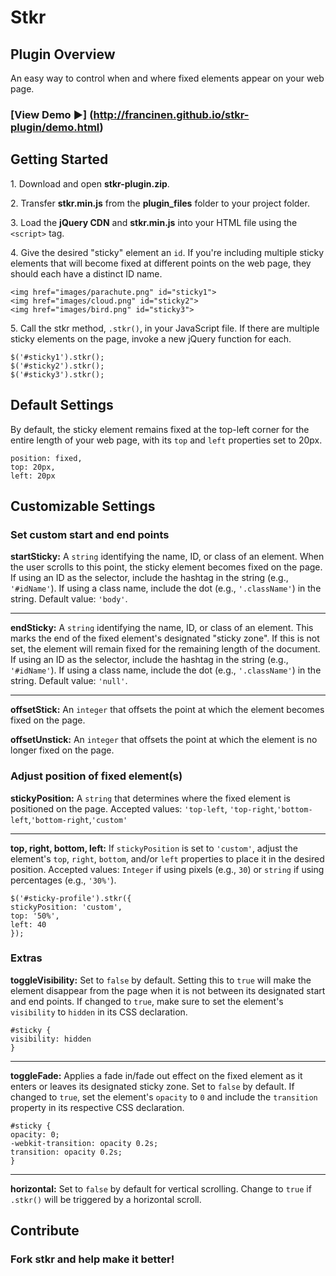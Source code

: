 # Stkr

## Plugin Overview

An easy way to control when and where fixed elements appear on your web page.

### [View Demo &#9654;] (http://francinen.github.io/stkr-plugin/demo.html) 

## Getting Started
1\. Download and open **stkr-plugin.zip**.

2\. Transfer **stkr.min.js** from the **plugin_files** folder to your project folder.

3\. Load the **jQuery CDN** and **stkr.min.js** into your HTML file using the `<script>` tag.

4\. Give the desired "sticky" element an `id`. If you're including multiple sticky elements that will become fixed at different points on the web page, they should each have a distinct ID name.

```
<img href="images/parachute.png" id="sticky1">
<img href="images/cloud.png" id="sticky2">
<img href="images/bird.png" id="sticky3">
``` 

5\. Call the stkr method, `.stkr()`, in your JavaScript file. If there are multiple sticky elements on the page, invoke a new jQuery function for each.

```
$('#sticky1').stkr();
$('#sticky2').stkr();
$('#sticky3').stkr();
```

## Default Settings
By default, the sticky element remains fixed at the top-left corner for the entire length of your web page, with its `top` and `left` properties set to 20px.

```
position: fixed,
top: 20px,
left: 20px
```

## Customizable Settings

### Set custom start and end points
**startSticky:** A `string` identifying the name, ID, or class of an element. When the user scrolls to this point, the sticky element becomes fixed on the page. If using an ID as the selector, include the hashtag in the string (e.g., `'#idName'`). If using a class name, include the dot (e.g., `'.className'`) in the string. Default value: `'body'`.
***
**endSticky:** A `string` identifying the name, ID, or class of an element. This marks the end of the fixed element's designated "sticky zone". If this is not set, the element will remain fixed for the remaining length of the document. If using an ID as the selector, include the hashtag in the string (e.g., `'#idName'`). If using a class name, include the dot (e.g., `'.className'`) in the string. Default value: `'null'`.
***
**offsetStick:** An `integer` that offsets the point at which the element becomes fixed on the page. 

**offsetUnstick:** An `integer` that offsets the point at which the element is no longer fixed on the page.

### Adjust position of fixed element(s)
**stickyPosition:** A `string` that determines where the fixed element is positioned on the page. Accepted values: `'top-left`, `'top-right`,`'bottom-left`,`'bottom-right`,`'custom'`
***
**top, right, bottom, left:** If `stickyPosition` is set to `'custom'`, adjust the element's `top`, `right`, `bottom`, and/or `left` properties to place it in the desired position. Accepted values: `Integer` if using pixels (e.g., `30`) or `string` if using percentages (e.g., `'30%'`).

```
$('#sticky-profile').stkr({
stickyPosition: 'custom',
top: '50%',
left: 40
});
```

### Extras

**toggleVisibility:** Set to `false` by default. Setting this to `true` will make the element disappear from the page when it is not between its designated start and end points. If changed to `true`, make sure to set the element's `visibility` to `hidden` in its CSS declaration.

```
#sticky {
visibility: hidden
}
```
***
**toggleFade:** Applies a fade in/fade out effect on the fixed element as it enters or leaves its designated sticky zone. Set to `false` by default. If changed to `true`, set the element's `opacity` to `0` and include the `transition` property in its respective CSS declaration.

```
#sticky {
opacity: 0;
-webkit-transition: opacity 0.2s;
transition: opacity 0.2s;
}
```

***
**horizontal:** Set to `false` by default for vertical scrolling. Change to `true` if `.stkr()` will be triggered by a horizontal scroll.

## Contribute
### Fork stkr and help make it better!